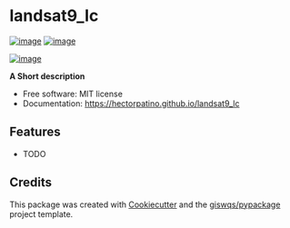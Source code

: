 # landsat9_lc


[![image](https://img.shields.io/pypi/v/landsat9_lc.svg)](https://pypi.python.org/pypi/landsat9_lc)
[![image](https://img.shields.io/conda/vn/conda-forge/landsat9_lc.svg)](https://anaconda.org/conda-forge/landsat9_lc)

[![image](https://pyup.io/repos/github/hectorpatino/landsat9_lc/shield.svg)](https://pyup.io/repos/github/hectorpatino/landsat9_lc)


**A Short description**


-   Free software: MIT license
-   Documentation: https://hectorpatino.github.io/landsat9_lc
    

## Features

-   TODO

## Credits

This package was created with [Cookiecutter](https://github.com/cookiecutter/cookiecutter) and the [giswqs/pypackage](https://github.com/giswqs/pypackage) project template.
